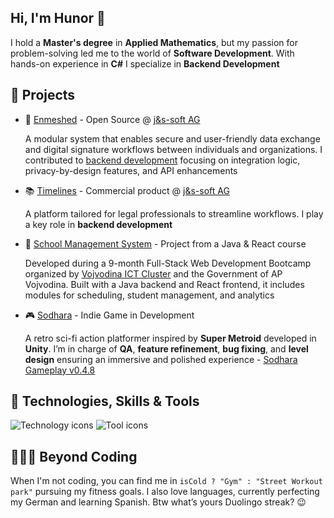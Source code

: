 <div>
  <section>
    <h1>Hi, I'm Hunor 👋</h1>
    <p>
      I hold a <strong>Master's degree</strong> in <strong>Applied Mathematics</strong>, but my passion for problem-solving led me to the world of <strong>Software Development</strong>. With hands-on experience in <strong>C#</strong> I specialize in <strong>Backend Development</strong>
    </p>
  </section>

  <section>
    <h2>🚀 Projects</h2>
    <ul>
      <li>
        🔗 <a href="https://enmeshed.eu/">Enmeshed</a> - Open Source @ <a href="https://www.js-soft.com/en/">j&s-soft AG</a>
        
A modular system that enables secure and user-friendly data exchange and digital signature workflows between individuals and organizations. I contributed to <a href="https://github.com/nmshd/backbone/pulls?q=is%3Apr+is%3Aclosed+author%3AHunorTotBagi">backend development</a> focusing on integration logic, privacy-by-design features, and API enhancements
      </li>
      <li>
        📚 <a href="https://timelines.js-soft.com/login">Timelines</a> - Commercial product @ <a href="https://www.js-soft.com/en/">j&s-soft AG</a>
        
A platform tailored for legal professionals to streamline workflows. I play a key role in <strong>backend development</strong>
      </li>
      <li>
        🏫 <a href="https://github.com/HunorTotBagi/school-management-system">School Management System</a> - Project from a Java & React course
        
Developed during a 9-month Full-Stack Web Development Bootcamp organized by   <a href="https://vojvodinaictcluster.org/">Vojvodina ICT Cluster</a> and the Government of AP Vojvodina. Built with a Java backend and React frontend, it includes modules for scheduling, student management, and analytics
      </li>
      <li>
        🎮 <a href="https://sodhara.com">Sodhara</a> - Indie Game in Development
        
A retro sci-fi action platformer inspired by **Super Metroid** developed in **Unity**. I’m in charge of **QA**, **feature refinement**, **bug fixing**, and **level design** ensuring an immersive and polished experience - <a href="https://www.youtube.com/watch?v=G93-ELq64oc">Sodhara Gameplay v0.4.8<a>
      </li>
    </ul>
  </section>

  <section>
    <h2>🔧 Technologies, Skills &amp; Tools</h2>
    <div>
      <img src="https://skillicons.dev/icons?i=cs,java,py,js,dotnet,spring,hibernate,react,unity,mysql,postgres" alt="Technology icons" />
      <img src="https://skillicons.dev/icons?i=docker,git,postman,windows,linux,visualstudio,vscode,eclipse,html,css" alt="Tool icons" />
    </div>
  </section>

  <section>
    <h2>🚴‍♂️💪 Beyond Coding</h2>
    <p>
      When I'm not coding, you can find me in <code>isCold ? "Gym" : "Street Workout park"</code> pursuing my fitness goals. I also love languages, currently perfecting my German and learning Spanish. Btw what’s yours Duolingo streak? 😉
    </p>
  </section>
</div>
